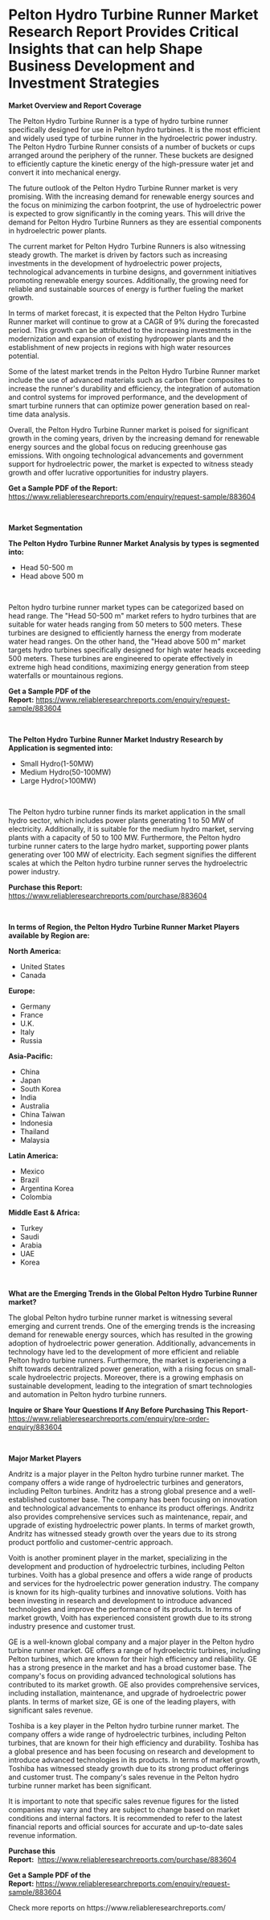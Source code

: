 <p><h1>Pelton Hydro Turbine Runner Market Research Report Provides Critical Insights that can help Shape Business Development and Investment Strategies</h1></p><p><strong>Market Overview and Report Coverage</strong></p>
<p><p>The Pelton Hydro Turbine Runner is a type of hydro turbine runner specifically designed for use in Pelton hydro turbines. It is the most efficient and widely used type of turbine runner in the hydroelectric power industry. The Pelton Hydro Turbine Runner consists of a number of buckets or cups arranged around the periphery of the runner. These buckets are designed to efficiently capture the kinetic energy of the high-pressure water jet and convert it into mechanical energy.</p><p>The future outlook of the Pelton Hydro Turbine Runner market is very promising. With the increasing demand for renewable energy sources and the focus on minimizing the carbon footprint, the use of hydroelectric power is expected to grow significantly in the coming years. This will drive the demand for Pelton Hydro Turbine Runners as they are essential components in hydroelectric power plants.</p><p>The current market for Pelton Hydro Turbine Runners is also witnessing steady growth. The market is driven by factors such as increasing investments in the development of hydroelectric power projects, technological advancements in turbine designs, and government initiatives promoting renewable energy sources. Additionally, the growing need for reliable and sustainable sources of energy is further fueling the market growth.</p><p>In terms of market forecast, it is expected that the Pelton Hydro Turbine Runner market will continue to grow at a CAGR of 9% during the forecasted period. This growth can be attributed to the increasing investments in the modernization and expansion of existing hydropower plants and the establishment of new projects in regions with high water resources potential.</p><p>Some of the latest market trends in the Pelton Hydro Turbine Runner market include the use of advanced materials such as carbon fiber composites to increase the runner's durability and efficiency, the integration of automation and control systems for improved performance, and the development of smart turbine runners that can optimize power generation based on real-time data analysis.</p><p>Overall, the Pelton Hydro Turbine Runner market is poised for significant growth in the coming years, driven by the increasing demand for renewable energy sources and the global focus on reducing greenhouse gas emissions. With ongoing technological advancements and government support for hydroelectric power, the market is expected to witness steady growth and offer lucrative opportunities for industry players.</p></p>
<p><strong>Get a Sample PDF of the Report:</strong> <a href="https://www.reliableresearchreports.com/enquiry/request-sample/883604">https://www.reliableresearchreports.com/enquiry/request-sample/883604</a></p>
<p>&nbsp;</p>
<p><strong>Market Segmentation</strong></p>
<p><strong>The Pelton Hydro Turbine Runner Market Analysis by types is segmented into:</strong></p>
<p><ul><li>Head 50-500 m</li><li>Head above 500 m</li></ul></p>
<p>&nbsp;</p>
<p><p>Pelton hydro turbine runner market types can be categorized based on head range. The "Head 50-500 m" market refers to hydro turbines that are suitable for water heads ranging from 50 meters to 500 meters. These turbines are designed to efficiently harness the energy from moderate water head ranges. On the other hand, the "Head above 500 m" market targets hydro turbines specifically designed for high water heads exceeding 500 meters. These turbines are engineered to operate effectively in extreme high head conditions, maximizing energy generation from steep waterfalls or mountainous regions.</p></p>
<p><strong>Get a Sample PDF of the Report:</strong>&nbsp;<a href="https://www.reliableresearchreports.com/enquiry/request-sample/883604">https://www.reliableresearchreports.com/enquiry/request-sample/883604</a></p>
<p>&nbsp;</p>
<p><strong>The Pelton Hydro Turbine Runner Market Industry Research by Application is segmented into:</strong></p>
<p><ul><li>Small Hydro(1-50MW)</li><li>Medium Hydro(50-100MW)</li><li>Large Hydro(>100MW)</li></ul></p>
<p>&nbsp;</p>
<p><p>The Pelton hydro turbine runner finds its market application in the small hydro sector, which includes power plants generating 1 to 50 MW of electricity. Additionally, it is suitable for the medium hydro market, serving plants with a capacity of 50 to 100 MW. Furthermore, the Pelton hydro turbine runner caters to the large hydro market, supporting power plants generating over 100 MW of electricity. Each segment signifies the different scales at which the Pelton hydro turbine runner serves the hydroelectric power industry.</p></p>
<p><strong>Purchase this Report:</strong>&nbsp; <a href="https://www.reliableresearchreports.com/purchase/883604">https://www.reliableresearchreports.com/purchase/883604</a></p>
<p>&nbsp;</p>
<p><strong>In terms of Region, the Pelton Hydro Turbine Runner Market Players available by Region are:</strong></p>
<p>
    <p> <strong> North America: </strong>
        <ul>
            <li>United States</li>
            <li>Canada</li>
        </ul>
        </p> 
    <p> <strong> Europe: </strong>
        <ul>
            <li>Germany</li>
            <li>France</li>
            <li>U.K.</li>
            <li>Italy</li>
            <li>Russia</li>
        </ul>
        </p> 
    <p> <strong> Asia-Pacific: </strong>
        <ul>
            <li>China</li>
            <li>Japan</li>
            <li>South Korea</li>
            <li>India</li>
            <li>Australia</li>
            <li>China Taiwan</li>
            <li>Indonesia</li>
            <li>Thailand</li>
            <li>Malaysia</li>
        </ul>
        </p> 
    <p> <strong> Latin America: </strong>
        <ul>
            <li>Mexico</li>
            <li>Brazil</li>
            <li>Argentina Korea</li>
            <li>Colombia</li>
        </ul>
        </p> 
    <p> <strong> Middle East & Africa: </strong>
        <ul>
            <li>Turkey</li>
            <li>Saudi</li>
            <li>Arabia</li>
            <li>UAE</li>
            <li>Korea</li>
        </ul>
    </p>
    </p>
<p>&nbsp;</p>
<p><strong>What are the Emerging Trends in the Global Pelton Hydro Turbine Runner market?</strong></p>
<p><p>The global Pelton hydro turbine runner market is witnessing several emerging and current trends. One of the emerging trends is the increasing demand for renewable energy sources, which has resulted in the growing adoption of hydroelectric power generation. Additionally, advancements in technology have led to the development of more efficient and reliable Pelton hydro turbine runners. Furthermore, the market is experiencing a shift towards decentralized power generation, with a rising focus on small-scale hydroelectric projects. Moreover, there is a growing emphasis on sustainable development, leading to the integration of smart technologies and automation in Pelton hydro turbine runners.</p></p>
<p><strong>Inquire or Share Your Questions If Any Before Purchasing This Report</strong>- <a href="https://www.reliableresearchreports.com/enquiry/pre-order-enquiry/883604">https://www.reliableresearchreports.com/enquiry/pre-order-enquiry/883604</a></p>
<p>&nbsp;</p>
<p><strong>Major Market Players</strong></p>
<p><p>Andritz is a major player in the Pelton hydro turbine runner market. The company offers a wide range of hydroelectric turbines and generators, including Pelton turbines. Andritz has a strong global presence and a well-established customer base. The company has been focusing on innovation and technological advancements to enhance its product offerings. Andritz also provides comprehensive services such as maintenance, repair, and upgrade of existing hydroelectric power plants. In terms of market growth, Andritz has witnessed steady growth over the years due to its strong product portfolio and customer-centric approach.</p><p>Voith is another prominent player in the market, specializing in the development and production of hydroelectric turbines, including Pelton turbines. Voith has a global presence and offers a wide range of products and services for the hydroelectric power generation industry. The company is known for its high-quality turbines and innovative solutions. Voith has been investing in research and development to introduce advanced technologies and improve the performance of its products. In terms of market growth, Voith has experienced consistent growth due to its strong industry presence and customer trust.</p><p>GE is a well-known global company and a major player in the Pelton hydro turbine runner market. GE offers a range of hydroelectric turbines, including Pelton turbines, which are known for their high efficiency and reliability. GE has a strong presence in the market and has a broad customer base. The company's focus on providing advanced technological solutions has contributed to its market growth. GE also provides comprehensive services, including installation, maintenance, and upgrade of hydroelectric power plants. In terms of market size, GE is one of the leading players, with significant sales revenue.</p><p>Toshiba is a key player in the Pelton hydro turbine runner market. The company offers a wide range of hydroelectric turbines, including Pelton turbines, that are known for their high efficiency and durability. Toshiba has a global presence and has been focusing on research and development to introduce advanced technologies in its products. In terms of market growth, Toshiba has witnessed steady growth due to its strong product offerings and customer trust. The company's sales revenue in the Pelton hydro turbine runner market has been significant.</p><p>It is important to note that specific sales revenue figures for the listed companies may vary and they are subject to change based on market conditions and internal factors. It is recommended to refer to the latest financial reports and official sources for accurate and up-to-date sales revenue information.</p></p>
<p><strong>Purchase this Report:</strong>&nbsp;&nbsp;<a href="https://www.reliableresearchreports.com/purchase/883604">https://www.reliableresearchreports.com/purchase/883604</a></p>
<p></p>
<p><strong>Get a Sample PDF of the Report:</strong>&nbsp;<a href="https://www.reliableresearchreports.com/enquiry/request-sample/883604">https://www.reliableresearchreports.com/enquiry/request-sample/883604</a></p>
<p>Check more reports on https://www.reliableresearchreports.com/</p>
